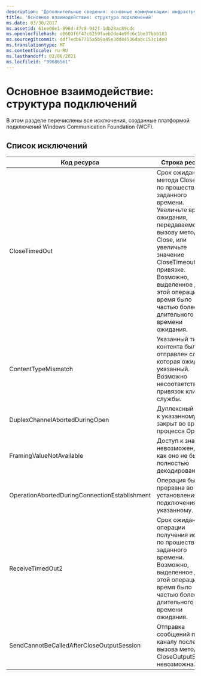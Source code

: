 ```yaml
---
description: 'Дополнительные сведения: основные коммуникации: инфраструктура подключений'
title: 'Основное взаимодействие: структура подключений'
ms.date: 03/30/2017
ms.assetid: 61ee00e1-896d-47c8-942f-1db28ac89cdc
ms.openlocfilehash: c0603f6f47c6259faeb2de4e9fc6c1be37bbb183
ms.sourcegitcommit: ddf7edb67715a5b9a45e3dd44536dabc153c1de0
ms.translationtype: MT
ms.contentlocale: ru-RU
ms.lasthandoff: 02/06/2021
ms.locfileid: "99686561"
---
```

# <a name="core-communications-connection-framework"></a>Основное взаимодействие: структура подключений

В этом разделе перечислены все исключения, созданные платформой подключений Windows Communication Foundation (WCF).  
  
## <a name="exception-list"></a>Список исключений  
  
|Код ресурса|Строка ресурса|  
|-------------------|---------------------|  
|CloseTimedOut|Срок ожидания метода Close истек по прошествии заданного времени. Увеличьте время ожидания, передаваемое вызову метода Close, или увеличьте значение CloseTimeout в привязке. Возможно, выделенное для этой операции время было частью более длительного времени ожидания.|  
|ContentTypeMismatch|Указанный тип контента был отправлен службе, которая ожидала указанный. Возможно несоответствие привязок клиента и службы.|  
|DuplexChannelAbortedDuringOpen|Дуплексный канал к указанному был закрыт во время процесса Open.|  
|FramingValueNotAvailable|Доступ к значению невозможен, так как оно не было полностью декодировано.|  
|OperationAbortedDuringConnectionEstablishment|Операция была прервана во время установления подключения к указанному.|  
|ReceiveTimedOut2|Срок ожидания операции получения истек по прошествии заданного времени. Возможно, выделенное для этой операции время было частью более длительного времени ожидания.|  
|SendCannotBeCalledAfterCloseOutputSession|Отправка сообщений по каналу после вызова метода CloseOutputSession невозможна.|
